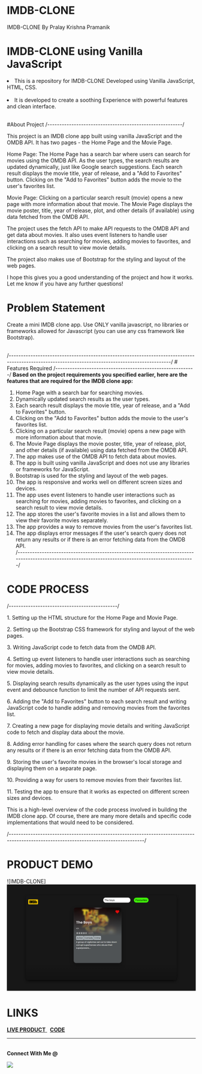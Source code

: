 # IMDB-CLONE
IMDB-CLONE By Pralay Krishna Pramanik

# IMDB-CLONE using Vanilla JavaScript

<li>This is a repository for IMDB-CLONE Developed using Vanilla JavaScript, HTML, CSS.</li>
<br>
<li> It is developed to create a soothing Experience with powerful features and clean interface.</li>
<br>

#About Project
/--------------------------------------------------------/
<p>This project is an IMDB clone app built using vanilla JavaScript and the OMDB API. It has two pages - the Home Page and the Movie Page.

Home Page:
The Home Page has a search bar where users can search for movies using the OMDB API. As the user types, the search results are updated dynamically, just like Google search suggestions. Each search result displays the movie title, year of release, and a "Add to Favorites" button. Clicking on the "Add to Favorites" button adds the movie to the user's favorites list.

Movie Page:
Clicking on a particular search result (movie) opens a new page with more information about that movie. The Movie Page displays the movie poster, title, year of release, plot, and other details (if available) using data fetched from the OMDB API.

The project uses the fetch API to make API requests to the OMDB API and get data about movies. It also uses event listeners to handle user interactions such as searching for movies, adding movies to favorites, and clicking on a search result to view movie details.

The project also makes use of Bootstrap for the styling and layout of the web pages.

I hope this gives you a good understanding of the project and how it works. Let me know if you have any further questions!</p>

# Problem Statement

<p>Create a mini IMDB clone app. Use ONLY vanilla javascript, no libraries or frameworks allowed for Javascript (you can use any css framework like Bootstrap).</p>
<br>
/-------------------------------------------------------------------------------------------------------------------------------------------------/
# Features Required
/----------------------------------------------------------/
<b>Based on the project requirements you specified earlier, here are the features that are required for the IMDB clone app:</b><br>

1. Home Page with a search bar for searching movies.<br>
2. Dynamically updated search results as the user types.<br>
3. Each search result displays the movie title, year of release, and a "Add to Favorites" button.<br>
4. Clicking on the "Add to Favorites" button adds the movie to the user's favorites list.<br>
5. Clicking on a particular search result (movie) opens a new page with more information about that movie.<br>
6. The Movie Page displays the movie poster, title, year of release, plot, and other details (if available) using data fetched from the OMDB API.<br>
7. The app makes use of the OMDB API to fetch data about movies.<br>
8. The app is built using vanilla JavaScript and does not use any libraries or frameworks for JavaScript.<br>
9. Bootstrap is used for the styling and layout of the web pages.<br>
10. The app is responsive and works well on different screen sizes and devices.<br>
11. The app uses event listeners to handle user interactions such as searching for movies, adding movies to favorites, and clicking on a search result to view movie details.<br>
12. The app stores the user's favorite movies in a list and allows them to view their favorite movies separately.<br>
13. The app provides a way to remove movies from the user's favorites list.<br>
14. The app displays error messages if the user's search query does not return any results or if there is an error fetching data from the OMDB API.<br>
/---------------------------------------------------------------------------------------------------------------------------------------------------/
# CODE PROCESS
/---------------------------------------------/
<p>1. Setting up the HTML structure for the Home Page and Movie Page.</p>
<p>2. Setting up the Bootstrap CSS framework for styling and layout of the web pages.</p>
<p>3. Writing JavaScript code to fetch data from the OMDB API.</p>
<p>4. Setting up event listeners to handle user interactions such as searching for movies, adding movies to favorites, and clicking on a search result to view movie details.</p>
<p>5. Displaying search results dynamically as the user types using the input event and debounce function to limit the number of API requests sent.</p>
<p>6. Adding the "Add to Favorites" button to each search result and writing JavaScript code to handle adding and removing movies from the favorites list.</p>
<p>7. Creating a new page for displaying movie details and writing JavaScript code to fetch and display data about the movie.</p>
<p>8. Adding error handling for cases where the search query does not return any results or if there is an error fetching data from the OMDB API.</p>
<p>9. Storing the user's favorite movies in the browser's local storage and displaying them on a separate page.</p>
<p>10. Providing a way for users to remove movies from their favorites list.</p>
<p>11. Testing the app to ensure that it works as expected on different screen sizes and devices.</p>

<p>This is a high-level overview of the code process involved in building the IMDB clone app. Of course, there are many more details and specific code implementations that would need to be considered.</p>
/--------------------------------------------------------------------------------------------------------------------------------------/




# PRODUCT DEMO

![IMDB-CLONE]<img src="IMDB-CLONES.png">   <br>

# LINKS

<a href = "https://pralay2605q.github.io/IMDB-CLONE/"> <b>LIVE PRODUCT</b> </a>  &nbsp; <a href = "https://github.com/Pralay2605Q/IMDB-CLONE"> <b>CODE</b> </a> <br>

--------------------------------------------------------------------------------------------------------------------------------------------------------
<br>
<strong>Connect With Me @</strong>

<p align="center">

<a href="mailto:pralaykrishna321@gmail.com"><img src="https://img.shields.io/badge/-pralaykrishna321@gmail.com-D14836?style=flat&logo=Gmail&logoColor=white"/></a>


</p>